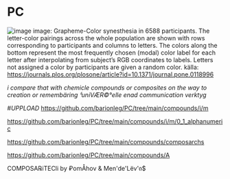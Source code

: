 # PC
![image](https://github.com/barionleg/PC/assets/102619282/6afbfdd3-44c6-476b-b743-1aeb4046ed47)
image: Grapheme-Color synesthesia in 6588 participants. The letter-color pairings across the whole population are shown with rows corresponding to participants and columns to letters. The colors along the bottom represent the most frequently chosen (modal) color label for each letter after interpolating from subject’s RGB coordinates to labels. Letters not assigned a color by participants are given a random color.
källa: https://journals.plos.org/plosone/article?id=10.1371/journal.pone.0118996

*i compare that with chemicle compounds or composites on the way to creation or remembäring ჼuniVÆR©°elle enad communication verktyg*

#*UPPLOAD* https://github.com/barionleg/PC/tree/main/compounds/i/m

https://github.com/barionleg/PC/tree/main/compounds/i/m/0_1_alphanumeric

https://github.com/barionleg/PC/tree/main/compounds/composarchs

https://github.com/barionleg/PC/tree/main/compounds/A

COMPOSA℞iTECli by ₽omÅhov &amp; Men'de'Lёv'ი$
